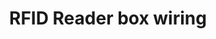 ---
layout: default
category: bts
tags: ["Arduino","RFID","LED"]
video: "https://player.vimeo.com/video/143196782?badge=0&amp;autopause=0&amp;player_id=0&amp;app_id=72231"
title: "RFID Reader box wiring"
thumbnail: "https://i.vimeocdn.com/video/540707342_295x166.jpg?r=pad"
---